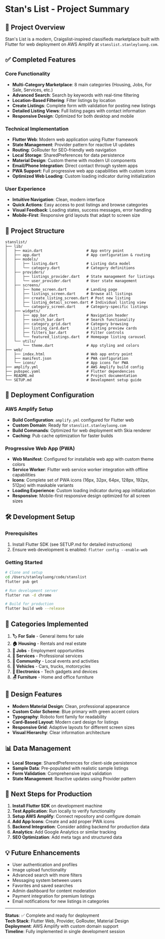 # Stan's List - Project Summary

## 🎯 Project Overview

Stan's List is a modern, Craigslist-inspired classifieds marketplace built with Flutter for web deployment on AWS Amplify at `stanslist.stanleyluong.com`.

## ✅ Completed Features

### Core Functionality
- **Multi-Category Marketplace**: 8 main categories (Housing, Jobs, For Sale, Services, etc.)
- **Advanced Search**: Search by keywords with real-time filtering
- **Location-Based Filtering**: Filter listings by location
- **Create Listings**: Complete form with validation for posting new listings
- **Detailed Listing Views**: Full listing pages with contact information
- **Responsive Design**: Optimized for both desktop and mobile

### Technical Implementation
- **Flutter Web**: Modern web application using Flutter framework
- **State Management**: Provider pattern for reactive UI updates
- **Routing**: GoRouter for SEO-friendly web navigation
- **Local Storage**: SharedPreferences for data persistence
- **Material Design**: Custom theme with modern UI components
- **Email/Phone Integration**: Direct contact through system apps
- **PWA Support**: Full progressive web app capabilities with custom icons
- **Optimized Web Loading**: Custom loading indicator during initialization

### User Experience
- **Intuitive Navigation**: Clean, modern interface
- **Quick Actions**: Easy access to post listings and browse categories
- **Visual Feedback**: Loading states, success messages, error handling
- **Mobile-First**: Responsive grid layouts that adapt to screen size

## 📁 Project Structure

```
stanslist/
├── lib/
│   ├── main.dart                    # App entry point
│   ├── app.dart                     # App configuration & routing
│   ├── models/
│   │   ├── listing.dart             # Listing data model
│   │   └── category.dart            # Category definitions
│   ├── providers/
│   │   ├── listings_provider.dart   # State management for listings
│   │   └── user_provider.dart       # User state management
│   ├── screens/
│   │   ├── home_screen.dart         # Landing page
│   │   ├── listings_screen.dart     # Browse all listings
│   │   ├── create_listing_screen.dart # Post new listing
│   │   ├── listing_detail_screen.dart # Individual listing view
│   │   └── category_screen.dart     # Category-specific listings
│   ├── widgets/
│   │   ├── app_bar.dart             # Navigation header
│   │   ├── search_bar.dart          # Search functionality
│   │   ├── category_grid.dart       # Category browsing
│   │   ├── listing_card.dart        # Listing preview cards
│   │   ├── filters_bar.dart         # Filter controls
│   │   └── featured_listings.dart   # Homepage listing carousel
│   └── utils/
│       └── theme.dart               # App styling and colors
├── web/
│   ├── index.html                   # Web app entry point
│   ├── manifest.json                # PWA configuration
│   └── icons/                       # App icons for PWA
├── amplify.yml                      # AWS Amplify build config
├── pubspec.yaml                     # Flutter dependencies
├── README.md                        # Project documentation
└── SETUP.md                         # Development setup guide
```

## 🚀 Deployment Configuration

### AWS Amplify Setup
- **Build Configuration**: `amplify.yml` configured for Flutter web
- **Custom Domain**: Ready for `stanslist.stanleyluong.com`
- **Build Commands**: Optimized for web deployment with Skia renderer
- **Caching**: Pub cache optimization for faster builds

### Progressive Web App (PWA)
- **Web Manifest**: Configured for installable web app with custom theme colors
- **Service Worker**: Flutter web service worker integration with offline capabilities
- **Icons**: Complete set of PWA icons (16px, 32px, 64px, 128px, 192px, 512px) with maskable variants
- **Loading Experience**: Custom loading indicator during app initialization
- **Responsive**: Mobile-first responsive design optimized for all screen sizes

## 🛠 Development Setup

### Prerequisites
1. Install Flutter SDK (see SETUP.md for detailed instructions)
2. Ensure web development is enabled: `flutter config --enable-web`

### Getting Started
```bash
# Clone and setup
cd /Users/stanleyluong/code/stanslist
flutter pub get

# Run development server
flutter run -d chrome

# Build for production
flutter build web --release
```

## 📱 Categories Implemented

1. **🏷️ For Sale** - General items for sale
2. **🏠 Housing** - Rentals and real estate  
3. **💼 Jobs** - Employment opportunities
4. **🔧 Services** - Professional services
5. **👥 Community** - Local events and activities
6. **🚗 Vehicles** - Cars, trucks, motorcycles
7. **📱 Electronics** - Tech gadgets and devices
8. **🪑 Furniture** - Home and office furniture

## 🎨 Design Features

- **Modern Material Design**: Clean, professional appearance
- **Custom Color Scheme**: Blue primary with green accent colors
- **Typography**: Roboto font family for readability
- **Card-Based Layout**: Modern card design for listings
- **Responsive Grid**: Adaptive layouts for different screen sizes
- **Visual Hierarchy**: Clear information architecture

## 📊 Data Management

- **Local Storage**: SharedPreferences for client-side persistence
- **Sample Data**: Pre-populated with realistic sample listings
- **Form Validation**: Comprehensive input validation
- **State Management**: Reactive updates using Provider pattern

## 🔄 Next Steps for Production

1. **Install Flutter SDK** on development machine
2. **Test Application**: Run locally to verify functionality
3. **Setup AWS Amplify**: Connect repository and configure domain
4. **Add App Icons**: Create and add proper PWA icons
5. **Backend Integration**: Consider adding backend for production data
6. **Analytics**: Add Google Analytics or similar tracking
7. **SEO Optimization**: Add meta tags and structured data

## 💡 Future Enhancements

- User authentication and profiles
- Image upload functionality  
- Advanced search with more filters
- Messaging system between users
- Favorites and saved searches
- Admin dashboard for content moderation
- Payment integration for premium listings
- Email notifications for new listings in categories

---

**Status**: ✅ Complete and ready for deployment  
**Tech Stack**: Flutter Web, Provider, GoRouter, Material Design  
**Deployment**: AWS Amplify with custom domain support  
**Timeline**: Fully implemented in single development session
